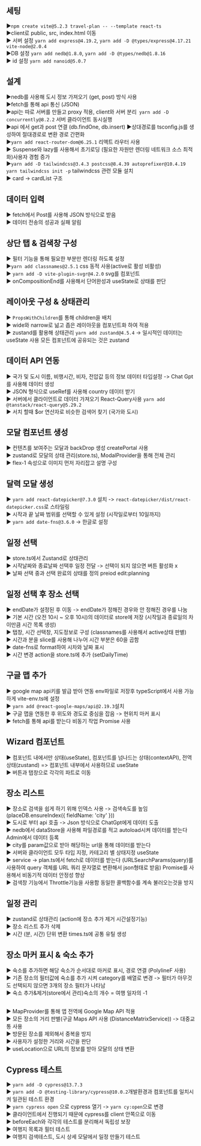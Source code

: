 # 

## 세팅 <br/>

▶`npm create vite@5.2.3 travel-plan -- --template react-ts`<br/>
▶client로 public, src, index.html 이동<br/>
▶ 서버 설정 `yarn add express@4.19.2`, `yarn add -D @types/express@4.17.21 vite-node@2.0.4`<br/>
▶DB 설정 `yarn add nedb@1.8.0`, `yarn add -D @types/nedb@1.8.16`<br/>
▶ id 설정 `yarn add nanoid@5.0.7`<br/>


## 설계 <br/>

▶nedb를 사용해 도시 정보 가져오기 (get, post) 방식 사용<br/>
▶fetch를 통해 api 통신 (JSON)<br/>
▶api는 따로 서버를 만들고 proxy 적용, client와 서버 분리` yarn add -D concurrently@8.2.2` 서버 클라이언트 동시실행<br/>
▶api 에서 get과 post 연결 (db.findOne, db.insert)
▶상대경로를 tsconfig.js를 생성하여 절대경로로 변환 경로 간편화<br/>
▶`yarn add react-router-dom@6.25.1` 리액트 라우터 사용<br/>
▶ Suspense와 lazy를 사용해서 초기로딩 (필요한 자원만 렌더링 네트워크 소스 최적화)사용자 경험 증가<br/>
▶`yarn add -D tailwindcss@3.4.3 postcss@8.4.39 autoprefixer@10.4.19` `yarn tailwindcss init -p` tailwindcss 관련 모듈 설치<br/>
▶ card -> cardList 구조<br/>

## 데이터 입력 <br/> 

▶ fetch에서 Post를 사용해 JSON 방식으로 받음 <br/>
▶ 데이터 전송의 성공과 실패 알림<br/>

## 상단 탭 & 검색창 구성 <br/>

▶ 필터 기능을 통해 필요한 부분만 렌더링 하도록 설정 <br/>
▶`yarn add classnames@2.5.1` css 동적 사용(active로 활성 비활성)<br/>
▶ `yarn add -D vite-plugin-svgr@4.2.0` svg를 컴포넌트<br/>
▶ onCompositionEnd를 사용해서 단어완성과 useState로 상태를 판단<br/>

## 레이아웃 구성 & 상태관리<br/>

▶ `PropsWithChildren`를 통해 children을 배치<br/>
▶ wide와 narrow로 넒고 좁은 레이아웃을 컴포넌트화 하여 적용<br/>
▶ zustand를 활용해 상태관리 `yarn add zustand@4.5.4` -> 일시적인 데이터는 useState 사용 모든 컴포넌트에 공유되는 것은 zustand<br/>

## 데이터 API 연동 <br/>

▶ 국가 및 도시 이름, 비행시간, 비자, 전압값 등의 정보 데이터 타입설정 -> Chat Gpt를 사용해 데이터 생성<br/>
▶ JSON 형식으로 useRef를 사용해 country 데이터 받기 <br/>
▶ 서버에서 클라이언트로 데이터 가져오기 React-Query사용 `yarn add @tanstack/react-query@5.29.2`<br/>
▶ 서치 할때 $or 연산자로 비슷한 검색어 찾기 (국가와 도시)<br/>

## 모달 컴포넌트 생성<br/>
▶ 컨텐츠를 보여주는 모달과 backDrop 생성 createPortal 사용<br/>
▶ zustand로 모달의 상태 관리(store.ts), ModalProvider을 통해 전체 관리<br/>
▶ flex-1 속성으로 이미지 먼저 자리잡고 설명 구성<br/>

## 달력 모달 생성 <br/>

▶ `yarn add react-datepicker@7.3.0` 설치 -> `react-datepicker/dist/react-datepicker.css`로 스타일링<br/>
▶ 시작과 끝 날짜 범위를 선택할 수 있게 설정 (시작일로부터 10일까지)<br/>
▶ `yarn add date-fns@3.6.0` -> 한글로 설정 

## 일정 선택  <br/>

▶ store.ts에서 Zustand로 상태관리<br/>
▶ 시작날짜와 종료날짜 선택후 일정 전달 -> 선택이 되지 않으면 버튼 활성화 x<br/>
▶ 날짜 선택 중과 선택 완료의 상태를 정의 preiod edit:planning<br/>

## 일정 선택 후 장소 선택 <br/>

▶ endDate가 설정된 후 이동 -> endDate가 정해진 경우와 안 정해진 경우를 나눔 <br/>
▶ 기본 시간 (오전 10시 ~ 오후 10시)의 데이터로 store에 저장 (시작일과 종료일의 차이만큼 시간 목록 생성)<br/>
▶ 탭창, 시간 선택창, 지도정보로 구성 (classnames를 사용해서 active상태 판별)<br/>
▶ 시간과 분을 slice를 사용해 나누어 시간 부분은 60을 곱함<br/>
▶ date-fns로 format하여 시차와 날짜 표시<br/>
▶ 시간 변경 action을 store.ts에 추가 (setDailyTime)<br/>

## 구글 맵 추가 <br/>

▶ google map api키를 발급 받아 연동 env파일로 저장후 typeScript에서 사용 가능하게 vite-env.ts에 설정 <br/>
▶ `yarn add @react-google-maps/api@2.19.3`설치 <br/>
▶ 구글 맵을 연동한 후 위도와 경도로 중심을 잡음 -> 현위치 마커 표시  <br/>
▶ fetch를 통해 api를 받는다 비동기 작업 Promise 사용<br/>

## Wizard 컴포넌트 <br/>

▶ 컴포넌트 내에서만 상태(useState), 컴포넌트를 넘나드는 상태(contextAPI), 전역상태(zustand) => 컴포넌트 내부에서 사용하므로 useState<br/>
▶ 버튼과 탭창으로 각각의 파트로 이동 <br/>

## 장소 리스트 <br/>

▶ 장소로 검색을 쉽게 하기 위해 인덱스 사용 -> 검색속도를 높임 (placeDB.ensureIndex({ fieldName: 'city' }))<br/>
▶ 도시로 부터 api 호출 -> Json 방식으로 ChatGpt에게 데이터 도출<br/>
▶ nedb에서 dataStore을 사용해 파일경로를 적고 autoload시켜 데이터를 받는다 Admin에서 데이터 등록<br/>
▶ city를 param값으로 받아 해당하는 url을 통해 데이터를 받는다 <br/>
▶ 서버와 클라이언트 모두 타입 지정, 카테고리 별 상태지정 useState<br/>
▶ service -> plan.ts에서 fetch로 데이터를 받는다 (URLSearchParams(query)를 사용하여 query 객체를 URL 쿼리 문자열로 변환해서 json형태로 받음) Promise를 사용해서 비동기적 데이터 안정성 향상<br/>
▶ 검색창 기능에서 Throttle기능을 사용함 동일한 콜백함수를 계속 불러오는것을 방지 <br/>

## 일정 관리 <br/>

▶ zustand로 상태관리 (action에 장소 추가 제거 시간설정기능) <br/>
▶ 장소 리스트 추가 삭제<br/>
▶ 시간 (분, 시간) 단위 변환 times.ts에 공통 유틸 생성<br/>

## 장소 마커 표시 & 숙소 추가 <br/>

▶ 숙소를 추가하면 해당 숙소가 순서대로 마커로 표시, 경로 연결 (PolylineF 사용)<br/>
▶ 기존 장소의 필터값에 숙소를 추가 시켜 category를 배열로 변경 -> 필터가 아무것도 선택되지 않으면 3개의 장소 필터가 나타남<br/>
▶ 숙소 추가&제거(store에서 관리)숙소의 개수 = 여행 일자의 -1<br/>


## 

▶ MapProvider를 통해 앱 전역에 Google Map API 적용<br/>
▶ 모든 장소의 거리 판별(구글 Maps API 사용 (DistanceMatrixService)) -> 대중교통 사용<br/>
▶ 방문된 장소를 제외해서 중복을 방지<br/>
▶ 사용자가 설정한 거리와 시간을 판단<br/>
▶ useLocation으로 URL의 정보를 받아 모달의 상태 변환


## Cypress 테스트

▶ `yarn add -D cypress@13.7.3` <br/>
▶ `yarn add -D @testing-library/cypress@10.0.2`개발환경과 컴포넌트를 일치시켜 일관된 테스트 환경 <br/>
▶ `yarn cypress open` 으로 cypress 열기 -> `yarn cy:open`으로 변경<br/>
▶ 클라이언트에서 진행되기 때문에 cypress를 client 안쪽으로 이동<br/>
▶ beforeEach와 각각의 테스트를 분리해서 독립성 보장<br/>
▶ 여행지 목록과 필터 테스트 <br/>
▶ 여행지 검색테스트, 도시 상세 모달에서 일정 만들기 테스트<br/>